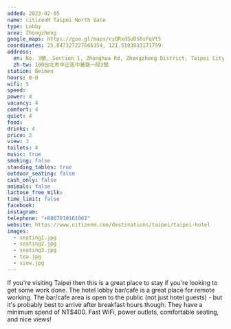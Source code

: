 ```yaml
---
added: 2023-02-05
name: citizenM Taipei North Gate
type: Lobby
area: Zhongzheng
google_maps: https://goo.gl/maps/cyQRxdSuDS8sFqVt5
coordinates: 25.047327227666354, 121.5103833171759
address:
  en: No. 3號, Section 1, Zhonghua Rd, Zhongzheng District, Taipei City, Taiwan 100
  zh-tw: 100台北市中正區中華路一段3號
station: Beimen
hours: 0-0
wifi: 5
speed: 
power: 4
vacancy: 4
comfort: 4
quiet: 4
food: 
drinks: 4
price: 2
view: 3
toilets: 4
music: true
smoking: false
standing_tables: true
outdoor_seating: false
cash_only: false
animals: false
lactose_free_milk: 
time_limit: false
facebook: 
instagram: 
telephone: "+8867010161061"
website: https://www.citizenm.com/destinations/taipei/taipei-hotel
images:
  - seating1.jpg
  - seating2.jpg
  - seating3.jpg
  - tea.jpg
  - view.jpg
---
```


If you're visiting Taipei then this is a great place to stay if you're looking to get some work done. The hotel lobby bar/cafe is a great place for remote working. The bar/cafe area is open to the public (not just hotel guests) - but it's probably best to arrive after breakfast hours though. They have a minimum spend of NT$400. Fast WiFi, power outlets, comfortable seating, and nice views!
